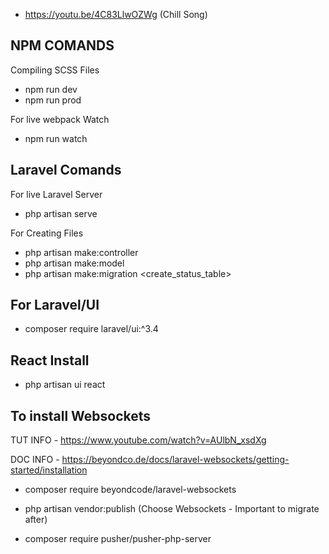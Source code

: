 - https://youtu.be/4C83LlwOZWg (Chill Song)

## NPM COMANDS

Compiling SCSS Files

- npm run dev
- npm run prod


For live webpack Watch

 - npm run watch

## Laravel Comands

For live Laravel Server

 - php artisan serve

For Creating Files

 - php artisan make:controller <FileName>
 - php artisan make:model <FileName>
 - php artisan make:migration <create_status_table>  


## For Laravel/UI

 - composer require laravel/ui:^3.4

## React Install 

 - php artisan ui react


## To install Websockets

 TUT INFO - https://www.youtube.com/watch?v=AUlbN_xsdXg

 DOC INFO - https://beyondco.de/docs/laravel-websockets/getting-started/installation

 - composer require beyondcode/laravel-websockets

 - php artisan vendor:publish (Choose Websockets - Important to migrate after)

 - composer require pusher/pusher-php-server